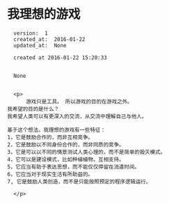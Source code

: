 
  # 我理想的游戏

      version:  1
      created_at:  2016-01-22
      updated_at:  None

      created at 2016-01-22 15:20:33 


      None


      <p>
          游戏只是工具。 所以游戏的目的在游戏之外。
    我希望的目的是什么？ 
    我希望人类可以有更深入的交流，从交流中理解自己与他人。

    基于这个想法，我理想的游戏有一些特征：
    1，它是鼓励合作的，而非互相竞争。
    2，它是鼓励以不同身份合作的，而非同质的竞争。
    3，它是可以以不同的情景测试人类心理的，而不是简单的毁灭模式。
    4，它可以是建设模式，比如种植植物，互相支持。
    5，它应当有助于表达思想，而不能仅仅停留在消遣时间。
    6，它应当对于现实生活有所助益的。
    7, 它是鼓励人类创造，而不是只能按照预定的程序逻辑运行。

      </p>

  